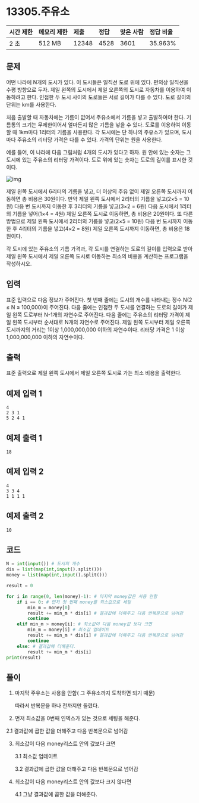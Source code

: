 # 13305.주유소 

| 시간 제한 | 메모리 제한 | 제출  | 정답 | 맞은 사람 | 정답 비율 |
| :-------- | :---------- | :---- | :--- | :-------- | :-------- |
| 2 초      | 512 MB      | 12348 | 4528 | 3601      | 35.963%   |

## 문제

어떤 나라에 N개의 도시가 있다. 이 도시들은 일직선 도로 위에 있다. 편의상 일직선을 수평 방향으로 두자. 제일 왼쪽의 도시에서 제일 오른쪽의 도시로 자동차를 이용하여 이동하려고 한다. 인접한 두 도시 사이의 도로들은 서로 길이가 다를 수 있다. 도로 길이의 단위는 km를 사용한다.

처음 출발할 때 자동차에는 기름이 없어서 주유소에서 기름을 넣고 출발하여야 한다. 기름통의 크기는 무제한이어서 얼마든지 많은 기름을 넣을 수 있다. 도로를 이용하여 이동할 때 1km마다 1리터의 기름을 사용한다. 각 도시에는 단 하나의 주유소가 있으며, 도시 마다 주유소의 리터당 가격은 다를 수 있다. 가격의 단위는 원을 사용한다.

예를 들어, 이 나라에 다음 그림처럼 4개의 도시가 있다고 하자. 원 안에 있는 숫자는 그 도시에 있는 주유소의 리터당 가격이다. 도로 위에 있는 숫자는 도로의 길이를 표시한 것이다. 

![img](https://onlinejudgeimages.s3-ap-northeast-1.amazonaws.com/problem/13305/1.png)

제일 왼쪽 도시에서 6리터의 기름을 넣고, 더 이상의 주유 없이 제일 오른쪽 도시까지 이동하면 총 비용은 30원이다. 만약 제일 왼쪽 도시에서 2리터의 기름을 넣고(2×5 = 10원) 다음 번 도시까지 이동한 후 3리터의 기름을 넣고(3×2 = 6원) 다음 도시에서 1리터의 기름을 넣어(1×4 = 4원) 제일 오른쪽 도시로 이동하면, 총 비용은 20원이다. 또 다른 방법으로 제일 왼쪽 도시에서 2리터의 기름을 넣고(2×5 = 10원) 다음 번 도시까지 이동한 후 4리터의 기름을 넣고(4×2 = 8원) 제일 오른쪽 도시까지 이동하면, 총 비용은 18원이다.

각 도시에 있는 주유소의 기름 가격과, 각 도시를 연결하는 도로의 길이를 입력으로 받아 제일 왼쪽 도시에서 제일 오른쪽 도시로 이동하는 최소의 비용을 계산하는 프로그램을 작성하시오.

## 입력

표준 입력으로 다음 정보가 주어진다. 첫 번째 줄에는 도시의 개수를 나타내는 정수 N(2 ≤ N ≤ 100,000)이 주어진다. 다음 줄에는 인접한 두 도시를 연결하는 도로의 길이가 제일 왼쪽 도로부터 N-1개의 자연수로 주어진다. 다음 줄에는 주유소의 리터당 가격이 제일 왼쪽 도시부터 순서대로 N개의 자연수로 주어진다. 제일 왼쪽 도시부터 제일 오른쪽 도시까지의 거리는 1이상 1,000,000,000 이하의 자연수이다. 리터당 가격은 1 이상 1,000,000,000 이하의 자연수이다. 

## 출력

표준 출력으로 제일 왼쪽 도시에서 제일 오른쪽 도시로 가는 최소 비용을 출력한다. 

## 예제 입력 1 

```
4
2 3 1
5 2 4 1
```

## 예제 출력 1 

```
18
```

## 예제 입력 2 

```
4
3 3 4
1 1 1 1
```

## 예제 출력 2 

```
10
```

## 코드

```python
N = int(input()) # 도시의 개수
dis = list(map(int,input().split()))
money = list(map(int,input().split()))

result = 0

for i in range(0, len(money)-1): # 마지막 money값은 사용 안함
    if i == 0: # 먼저 첫 번째 money를 최소값으로 세팅
        min_m = money[0]
        result += min_m * dis[i] # 결과값에 더해주고 다음 반복문으로 넘어감
        continue
    elif min_m > money[i]: # 최소값이 다음 money값 보다 크면
        min_m = money[i] # 최소값 업데이트
        result += min_m * dis[i] # 결과값에 더해주고 다음 반복문으로 넘어감
        continue
    else: # 결과값에 더해준다.
        result += min_m * dis[i]
print(result)
```

## 풀이

1. 마지막 주유소는 사용을 안함( 그 주유소까지 도착하면 되기 때문) 

   따라서 반복문을 하나 전까지만 돌렸다.

2. 먼저 최소값을 0번째 인덱스가 있는 것으로 세팅을 해준다.

  2.1 결과값에 곱한 값을 더해주고 다음 반복문으로 넘어감

3. 최소값이 다음 money리스트 안의 값보다 크면

     3.1 최소값 업데이트

     3.2 결과값에 곱한 값을 더해주고 다음 반복문으로 넘어감

4. 최소값이 다음 money리스트 안의 값보다 크지 않다면

     4.1 그냥 결과값에 곱한 값을 더해준다.